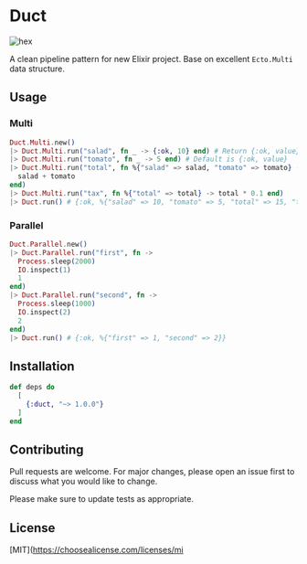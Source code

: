 # Duct

![hex](https://img.shields.io/hexpm/v/duct)

A clean pipeline pattern for new Elixir project. Base on excellent `Ecto.Multi` data structure.

## Usage

### Multi

```elixir
Duct.Multi.new()
|> Duct.Multi.run("salad", fn _ -> {:ok, 10} end) # Return {:ok, value} or {:error, error}
|> Duct.Multi.run("tomato", fn _ -> 5 end) # Default is {:ok, value}
|> Duct.Multi.run("total", fn %{"salad" => salad, "tomato" => tomato} ->
  salad + tomato
end)
|> Duct.Multi.run("tax", fn %{"total" => total} -> total * 0.1 end)
|> Duct.run() # {:ok, %{"salad" => 10, "tomato" => 5, "total" => 15, "tax" => 1.5}}
```

### Parallel

```elixir
Duct.Parallel.new()
|> Duct.Parallel.run("first", fn ->
  Process.sleep(2000)
  IO.inspect(1)
  1
end)
|> Duct.Parallel.run("second", fn ->
  Process.sleep(1000)
  IO.inspect(2)
  2
end)
|> Duct.run() # {:ok, %{"first" => 1, "second" => 2}}
```

## Installation

```elixir
def deps do
  [
    {:duct, "~> 1.0.0"}
  ]
end
```

## Contributing

Pull requests are welcome. For major changes,
please open an issue first to discuss what you would like to change.

Please make sure to update tests as appropriate.

## License

[MIT](https://choosealicense.com/licenses/mi

